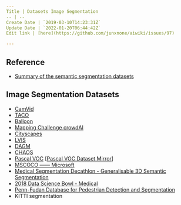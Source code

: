 ```yaml
---
Title | Datasets Image Segmentation
-- | --
Create Date | `2019-03-10T14:23:31Z`
Update Date | `2022-01-20T06:44:42Z`
Edit link | [here](https://github.com/junxnone/aiwiki/issues/97)

---
```

## Reference

- [Summary of the semantic segmentation datasets](https://github.com/zhixuanli/segmentation-paper-reading-notes/blob/master/others/Summary%20of%20the%20semantic%20segmentation%20datasets.md)


## Image Segmentation Datasets
- [CamVid](/Datasets_Image_Segmentation_CamVid)
- [TACO](/Datasets_Image_Segmentation_TACO)
- [Balloon](/Datasets_Image_Segmentation_Balloon)
- [Mapping Challenge crowdAI](/Datasets_Image_Segmentation_Mapping_Challenge_crowdAI)
- [Cityscapes](/Datasets_Image_Segmentation_Cityscapes)
- [LVIS](/Datasets_Image_Segmentation_LVIS)
- [DAGM](/Datasets_Image_Segmentation_DAGM)
- [CHAOS](/Datasets_Image_Segmentation_CHAOS)
- [Pascal VOC](/Datasets_Image_PascalVOC) [[Pascal VOC Dataset Mirror](https://pjreddie.com/projects/pascal-voc-dataset-mirror/)]
- [MSCOCO —— Microsoft](http://cocodataset.org/#home)
- [Medical Segmentation Decathlon - Generalisable 3D Semantic Segmentation](http://medicaldecathlon.com/)
- [2018 Data Science Bowl - Medical](https://www.kaggle.com/c/data-science-bowl-2018/overview/description)
- [Penn-Fudan Database for Pedestrian Detection and Segmentation](https://www.cis.upenn.edu/~jshi/ped_html/)
- KITTI segmentation

